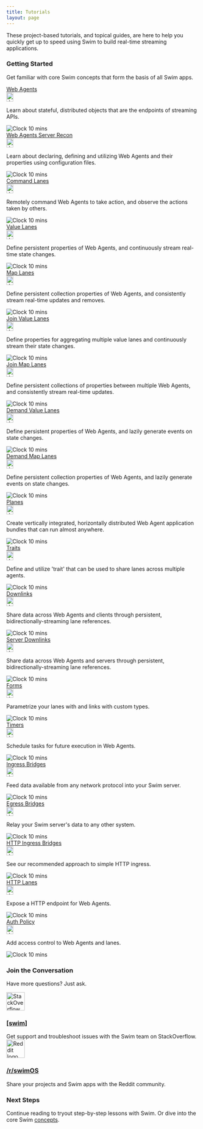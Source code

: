 ```yaml
---
title: Tutorials
layout: page
---
```


These project-based tutorials, and topical guides, are here to help you quickly get up to speed using Swim to build real-time streaming applications.

### Getting Started

Get familiar with core Swim concepts that form the basis of all Swim apps.

<div class="tutorials-case">
  <div class="tutorial-stack">
    <a href="/reference/web-agents" class="tutorial-header">
      <span class="tutorial-title">Web Agents</span>
      <div class="tutorial-badges">
        <img src="/assets/images/social/java-gray.svg" width="18" height="24" class="tutorial-badge" alt="Java logo">
      </div>
    </a>
    <div class="tutorial-body">
      <p class="tutorial-description">Learn about stateful, distributed objects that are the endpoints of streaming APIs.
    </div>
    <div class="tutorial-footer">
      <div class="tutorial-timer">
        <img src="/assets/images/clock-gray.svg" class="tutorial-clock" alt="Clock">
        <span class="tutorial-time">10 mins</span>
      </div>
    </div>
  </div>
  <div class="tutorial-stack">
    <a href="/reference/web-agents-server-recon" class="tutorial-header">
      <span class="tutorial-title">Web Agents Server Recon</span>
      <div class="tutorial-badges">
        <img src="/assets/images/social/java-gray.svg" width="18" height="24" class="tutorial-badge" alt="Java logo">
      </div>
    </a>
    <div class="tutorial-body">
      <p class="tutorial-description">Learn about declaring, defining and utilizing Web Agents and their properties using configuration files.
    </div>
    <div class="tutorial-footer">
      <div class="tutorial-timer">
        <img src="/assets/images/clock-gray.svg" class="tutorial-clock" alt="Clock">
        <span class="tutorial-time">10 mins</span>
      </div>
    </div>
  </div>
  <div class="tutorial-stack">
    <a href="/reference/command-lanes" class="tutorial-header">
      <span class="tutorial-title">Command Lanes</span>
      <div class="tutorial-badges">
        <img src="/assets/images/social/java-gray.svg" width="18" height="24" class="tutorial-badge" alt="Java logo">
      </div>
    </a>
    <div class="tutorial-body">
      <p class="tutorial-description">Remotely command Web Agents to take action, and observe the actions taken by others.
    </div>
    <div class="tutorial-footer">
      <div class="tutorial-timer">
        <img src="/assets/images/clock-gray.svg" class="tutorial-clock" alt="Clock">
        <span class="tutorial-time">10 mins</span>
      </div>
    </div>
  </div>
  <div class="tutorial-stack">
    <a href="/reference/value-lanes" class="tutorial-header">
      <span class="tutorial-title">Value Lanes</span>
      <div class="tutorial-badges">
        <img src="/assets/images/social/java-gray.svg" width="18" height="24" class="tutorial-badge" alt="Java logo">
      </div>
    </a>
    <div class="tutorial-body">
      <p class="tutorial-description">Define persistent properties of Web Agents, and continuously stream real-time state changes.
    </div>
    <div class="tutorial-footer">
      <div class="tutorial-timer">
        <img src="/assets/images/clock-gray.svg" class="tutorial-clock" alt="Clock">
        <span class="tutorial-time">10 mins</span>
      </div>
    </div>
  </div>
  <div class="tutorial-stack">
    <a href="/reference/map-lanes" class="tutorial-header">
      <span class="tutorial-title">Map Lanes</span>
      <div class="tutorial-badges">
        <img src="/assets/images/social/java-gray.svg" width="18" height="24" class="tutorial-badge" alt="Java logo">
      </div>
    </a>
    <div class="tutorial-body">
      <p class="tutorial-description">Define persistent collection properties of Web Agents, and consistently stream real-time updates and removes.
    </div>
    <div class="tutorial-footer">
      <div class="tutorial-timer">
        <img src="/assets/images/clock-gray.svg" class="tutorial-clock" alt="Clock">
        <span class="tutorial-time">10 mins</span>
      </div>
    </div>
  </div>
  <div class="tutorial-stack">
    <a href="/reference/join-value-lanes" class="tutorial-header">
      <span class="tutorial-title">Join Value Lanes</span>
      <div class="tutorial-badges">
        <img src="/assets/images/social/java-gray.svg" width="18" height="24" class="tutorial-badge" alt="Java logo">
      </div>
    </a>
    <div class="tutorial-body">
        <p class="tutorial-description">Define properties for aggregating multiple value lanes and continuously stream their state changes.
    </div>
    <div class="tutorial-footer">
      <div class="tutorial-timer">
        <img src="/assets/images/clock-gray.svg" class="tutorial-clock" alt="Clock">
        <span class="tutorial-time">10 mins</span>
      </div>
    </div>
  </div>
  <div class="tutorial-stack">
    <a href="/reference/join-map-lanes" class="tutorial-header">
      <span class="tutorial-title">Join Map Lanes</span>
      <div class="tutorial-badges">
        <img src="/assets/images/social/java-gray.svg" width="18" height="24" class="tutorial-badge" alt="Java logo">
      </div>
    </a>
    <div class="tutorial-body">
      <p class="tutorial-description">Define persistent collections of properties between multiple Web Agents, and consistently stream real-time updates.
    </div>
    <div class="tutorial-footer">
      <div class="tutorial-timer">
        <img src="/assets/images/clock-gray.svg" class="tutorial-clock" alt="Clock">
        <span class="tutorial-time">10 mins</span>
      </div>
    </div>
  </div>
  <div class="tutorial-stack">
    <a href="/reference/demand-value-lanes" class="tutorial-header">
      <span class="tutorial-title">Demand Value Lanes</span>
      <div class="tutorial-badges">
        <img src="/assets/images/social/java-gray.svg" width="18" height="24" class="tutorial-badge" alt="Java logo">
      </div>
    </a>
    <div class="tutorial-body">
      <p class="tutorial-description">Define persistent properties of Web Agents, and lazily generate events on state changes.
    </div>
    <div class="tutorial-footer">
      <div class="tutorial-timer">
        <img src="/assets/images/clock-gray.svg" class="tutorial-clock" alt="Clock">
        <span class="tutorial-time">10 mins</span>
      </div>
    </div>
  </div>
  <div class="tutorial-stack">
    <a href="/reference/demand-map-lanes" class="tutorial-header">
      <span class="tutorial-title">Demand Map Lanes</span>
      <div class="tutorial-badges">
        <img src="/assets/images/social/java-gray.svg" width="18" height="24" class="tutorial-badge" alt="Java logo">
      </div>
    </a>
    <div class="tutorial-body">
      <p class="tutorial-description">Define persistent collection properties of Web Agents, and lazily generate events on state changes.
    </div>
    <div class="tutorial-footer">
      <div class="tutorial-timer">
        <img src="/assets/images/clock-gray.svg" class="tutorial-clock" alt="Clock">
        <span class="tutorial-time">10 mins</span>
      </div>
    </div>
  </div>
  <div class="tutorial-stack">
    <a href="/reference/planes" class="tutorial-header">
      <span class="tutorial-title">Planes</span>
      <div class="tutorial-badges">
        <img src="/assets/images/social/java-gray.svg" width="18" height="24" class="tutorial-badge" alt="Java logo">
      </div>
    </a>
    <div class="tutorial-body">
      <p class="tutorial-description">Create vertically integrated, horizontally distributed Web Agent application bundles that can run almost anywhere.
    </div>
    <div class="tutorial-footer">
      <div class="tutorial-timer">
        <img src="/assets/images/clock-gray.svg" class="tutorial-clock" alt="Clock">
        <span class="tutorial-time">10 mins</span>
      </div>
    </div>
  </div>
  <div class="tutorial-stack">
    <a href="/reference/traits" class="tutorial-header">
      <span class="tutorial-title">Traits</span>
      <div class="tutorial-badges">
        <img src="/assets/images/social/java-gray.svg" width="18" height="24" class="tutorial-badge" alt="Java logo">
      </div>
    </a>
    <div class="tutorial-body">
      <p class="tutorial-description">Define and utilize 'trait' that can be used to share lanes across multiple agents.
    </div>
    <div class="tutorial-footer">
      <div class="tutorial-timer">
        <img src="/assets/images/clock-gray.svg" class="tutorial-clock" alt="Clock">
        <span class="tutorial-time">10 mins</span>
      </div>
    </div>
  </div>
  <div class="tutorial-stack">
    <a href="/reference/downlinks" class="tutorial-header">
      <span class="tutorial-title">Downlinks</span>
      <div class="tutorial-badges">
        <img src="/assets/images/social/java-gray.svg" width="18" height="24" class="tutorial-badge" alt="Java logo">
      </div>
    </a>
    <div class="tutorial-body">
      <p class="tutorial-description">Share data across Web Agents and clients through persistent, bidirectionally-streaming lane references.
    </div>
    <div class="tutorial-footer">
      <div class="tutorial-timer">
        <img src="/assets/images/clock-gray.svg" class="tutorial-clock" alt="Clock">
        <span class="tutorial-time">10 mins</span>
      </div>
    </div>
  </div>
  <div class="tutorial-stack">
    <a href="/reference/server-downlinks" class="tutorial-header">
      <span class="tutorial-title">Server Downlinks</span>
      <div class="tutorial-badges">
        <img src="/assets/images/social/java-gray.svg" width="18" height="24" class="tutorial-badge" alt="Java logo">
      </div>
    </a>
    <div class="tutorial-body">
      <p class="tutorial-description">Share data across Web Agents and servers through persistent, bidirectionally-streaming lane references.
    </div>
    <div class="tutorial-footer">
      <div class="tutorial-timer">
        <img src="/assets/images/clock-gray.svg" class="tutorial-clock" alt="Clock">
        <span class="tutorial-time">10 mins</span>
      </div>
    </div>
  </div>
  <div class="tutorial-stack">
    <a href="/reference/forms" class="tutorial-header">
      <span class="tutorial-title">Forms</span>
      <div class="tutorial-badges">
        <img src="/assets/images/social/java-gray.svg" width="18" height="24" class="tutorial-badge" alt="Java logo">
      </div>
    </a>
    <div class="tutorial-body">
        <p class="tutorial-description">Parametrize your lanes with and links with custom types.
    </div>
    <div class="tutorial-footer">
      <div class="tutorial-timer">
        <img src="/assets/images/clock-gray.svg" class="tutorial-clock" alt="Clock">
        <span class="tutorial-time">10 mins</span>
      </div>
    </div>
  </div>
  <div class="tutorial-stack">
    <a href="/reference/timers" class="tutorial-header">
      <span class="tutorial-title">Timers</span>
      <div class="tutorial-badges">
        <img src="/assets/images/social/java-gray.svg" width="18" height="24" class="tutorial-badge" alt="Java logo">
      </div>
    </a>
    <div class="tutorial-body">
      <p class="tutorial-description">Schedule tasks for future execution in Web Agents.
    </div>
    <div class="tutorial-footer">
      <div class="tutorial-timer">
        <img src="/assets/images/clock-gray.svg" class="tutorial-clock" alt="Clock">
        <span class="tutorial-time">10 mins</span>
      </div>
    </div>
  </div>
  <div class="tutorial-stack">
    <a href="/reference/ingress-bridges" class="tutorial-header">
      <span class="tutorial-title">Ingress Bridges</span>
      <div class="tutorial-badges">
        <img src="/assets/images/social/java-gray.svg" width="18" height="24" class="tutorial-badge" alt="Java logo">
      </div>
    </a>
    <div class="tutorial-body">
      <p class="tutorial-description">Feed data available from any network protocol into your Swim server.
    </div>
    <div class="tutorial-footer">
      <div class="tutorial-timer">
        <img src="/assets/images/clock-gray.svg" class="tutorial-clock" alt="Clock">
        <span class="tutorial-time">10 mins</span>
      </div>
    </div>
  </div>
  <div class="tutorial-stack">
    <a href="/reference/egress-bridges" class="tutorial-header">
      <span class="tutorial-title">Egress Bridges</span>
      <div class="tutorial-badges">
        <img src="/assets/images/social/java-gray.svg" width="18" height="24" class="tutorial-badge" alt="Java logo">
      </div>
    </a>
    <div class="tutorial-body">
      <p class="tutorial-description">Relay your Swim server's data to any other system.
    </div>
    <div class="tutorial-footer">
      <div class="tutorial-timer">
        <img src="/assets/images/clock-gray.svg" class="tutorial-clock" alt="Clock">
        <span class="tutorial-time">10 mins</span>
      </div>
    </div>
  </div>
  <div class="tutorial-stack">
    <a href="/reference/http-ingress-bridges" class="tutorial-header">
      <span class="tutorial-title">HTTP Ingress Bridges</span>
      <div class="tutorial-badges">
        <img src="/assets/images/social/java-gray.svg" width="18" height="24" class="tutorial-badge" alt="Java logo">
      </div>
    </a>
    <div class="tutorial-body">
      <p class="tutorial-description">See our recommended approach to simple HTTP ingress.
    </div>
    <div class="tutorial-footer">
      <div class="tutorial-timer">
        <img src="/assets/images/clock-gray.svg" class="tutorial-clock" alt="Clock">
        <span class="tutorial-time">10 mins</span>
      </div>
    </div>
  </div>
  <div class="tutorial-stack">
    <a href="/reference/http-lanes" class="tutorial-header">
      <span class="tutorial-title">HTTP Lanes</span>
      <div class="tutorial-badges">
        <img src="/assets/images/social/java-gray.svg" width="18" height="24" class="tutorial-badge" alt="Java logo">
      </div>
    </a>
    <div class="tutorial-body">
      <p class="tutorial-description">Expose a HTTP endpoint for Web Agents.
    </div>
    <div class="tutorial-footer">
      <div class="tutorial-timer">
        <img src="/assets/images/clock-gray.svg" class="tutorial-clock" alt="Clock">
        <span class="tutorial-time">10 mins</span>
      </div>
    </div>
  </div>
  <div class="tutorial-stack">
    <a href="/reference/auth-policy" class="tutorial-header">
      <span class="tutorial-title">Auth Policy</span>
      <div class="tutorial-badges">
        <img src="/assets/images/social/java-gray.svg" width="18" height="24" class="tutorial-badge" alt="Java logo">
      </div>
    </a>
    <div class="tutorial-body">
      <p class="tutorial-description">Add access control to Web Agents and lanes.
    </div>
    <div class="tutorial-footer">
      <div class="tutorial-timer">
        <img src="/assets/images/clock-gray.svg" class="tutorial-clock" alt="Clock">
        <span class="tutorial-time">10 mins</span>
      </div>
    </div>
  </div>
</div>

### Join the Conversation

Have more questions? Just ask.

<div class="community-case">
  <div class="community-stack">
    <a href="https://stackoverflow.com/questions/tagged/swim">
      <img src="/assets/images/social/stackoverflow-gray.svg" width="48" height="48" alt="StackOverflow" alt="StackOverflow logo">
      <h3 class="no_toc">[swim]</h3>
    </a>
  Get support and troubleshoot issues with the Swim team on StackOverflow.
  </div>
  <div class="community-stack">
    <a href="https://www.reddit.com/r/swimos">
      <img src="/assets/images/social/reddit-gray.svg" width="48" height="48" alt="Reddit logo">
      <h3 class="no_toc">/r/swimOS</h3>
    </a>
  Share your projects and Swim apps with the Reddit community.
  </div>
</div>

### Next Steps

Continue reading to tryout step-by-step lessons with Swim. Or dive into the core Swim [concepts](/concepts).
